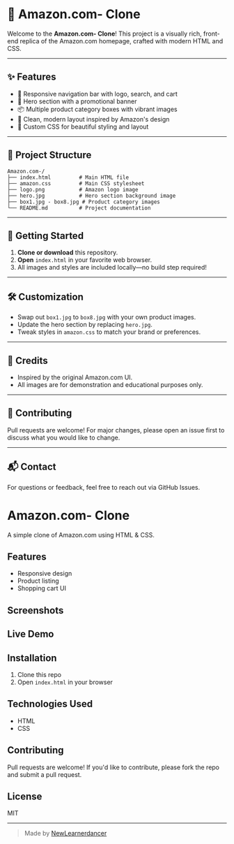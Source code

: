 # 🛒 Amazon.com- Clone

Welcome to the **Amazon.com- Clone**! This project is a visually rich, front-end replica of the Amazon.com homepage, crafted with modern HTML and CSS.

---

## ✨ Features

- 🚀 Responsive navigation bar with logo, search, and cart
- 🎯 Hero section with a promotional banner
- 📦 Multiple product category boxes with vibrant images
- 💎 Clean, modern layout inspired by Amazon's design
- 🎨 Custom CSS for beautiful styling and layout

---

## 📁 Project Structure

```
Amazon.com-/
├── index.html         # Main HTML file
├── amazon.css         # Main CSS stylesheet
├── logo.png           # Amazon logo image
├── hero.jpg           # Hero section background image
├── box1.jpg - box8.jpg # Product category images
└── README.md          # Project documentation
```

---

## 🚦 Getting Started

1. **Clone or download** this repository.
2. **Open** `index.html` in your favorite web browser.
3. All images and styles are included locally—no build step required!

---

## 🛠️ Customization

- Swap out `box1.jpg` to `box8.jpg` with your own product images.
- Update the hero section by replacing `hero.jpg`.
- Tweak styles in `amazon.css` to match your brand or preferences.

---

## 🙏 Credits

- Inspired by the original Amazon.com UI.
- All images are for demonstration and educational purposes only.

---

## 📣 Contributing

Pull requests are welcome! For major changes, please open an issue first to discuss what you would like to change.

---

## 📬 Contact

For questions or feedback, feel free to reach out via GitHub Issues.

# Amazon.com- Clone

A simple clone of Amazon.com using HTML & CSS.

## Features
- Responsive design
- Product listing
- Shopping cart UI

## Screenshots
<!-- Add your screenshot here -->
<!-- ![Home Page](screenshots/home.png) -->

## Live Demo
<!-- Replace with your live demo link if available -->
<!-- [Click here to view the demo](https://your-demo-link.com) -->

## Installation
1. Clone this repo
2. Open `index.html` in your browser

## Technologies Used
- HTML
- CSS

## Contributing
Pull requests are welcome! If you'd like to contribute, please fork the repo and submit a pull request.

## License
MIT

---

> Made by [NewLearnerdancer](https://github.com/NewLearnerdancer)
